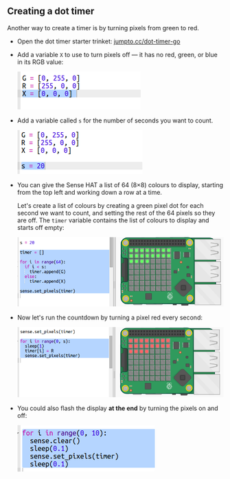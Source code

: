 ## Creating a dot timer

Another way to create a timer is by turning pixels from green to red.

+ Open the dot timer starter trinket: <a href="http://jumpto.cc/dot-timer-go" target="_blank">jumpto.cc/dot-timer-go</a>

+ Add a variable `X` to use to turn pixels off — it has no red, green, or blue in its RGB value:
    
    ![captură de ecran](images/timer-off.png)

+ Add a variable called `s` for the number of seconds you want to count.
    
    ![captură de ecran](images/timer-seconds.png)

+ You can give the Sense HAT a list of 64 (8×8) colours to display, starting from the top left and working down a row at a time.
    
    Let's create a list of colours by creating a green pixel dot for each second we want to count, and setting the rest of the 64 pixels so they are off. The `timer` variable contains the list of colours to display and starts off empty:
    
    ![captură de ecran](images/timer-setup.png)

+ Now let's run the countdown by turning a pixel red every second:
    
    ![captură de ecran](images/timer-turn-red.png)

+ You could also flash the display **at the end** by turning the pixels on and off:
    
    ![captură de ecran](images/timer-flash.png)